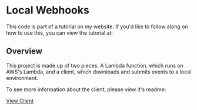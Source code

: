 # Local Webhooks

This code is part of a tutorial on my website. If you'd like to follow along on how to use this, you can view the tutorial at:


## Overview
This project is made up of two pieces. A Lambda function, which runs on AWS's  Lambda, and a client, which downloads and submits events to a local environment.

To see more information about the client, please view it's readme:

[View Client](./client/README.MD)